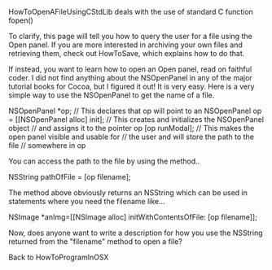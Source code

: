 HowToOpenAFileUsingCStdLib deals with the use of standard C function fopen()

To clarify, this page will tell you how to query the user for a file using the Open panel.  If you are more interested in archiving your own files and retrieving them, check out HowToSave, which explains how to do that.

If instead, you want to learn how to open an Open panel, read on faithful coder.  I did not find anything about the NSOpenPanel in any of the major tutorial books for Cocoa, but I figured it out!  It is very easy.  Here is a very simple way to use the NSOpenPanel to get the name of a file.

    
NSOpenPanel *op;                         // This declares that op will point to an NSOpenPanel
op = [[NSOpenPanel alloc] init];         // This creates and initializes the NSOpenPanel object
                                         // and assigns it to the pointer op
[op runModal];                           // This makes the open panel visible and usable for
                                         // the user and will store the path to the file
                                         // somewhere in op


You can access the path to the file by using the method..
    
NSString pathOfFile = [op filename];


The method above obviously returns an NSString which can be used in statements where you need the filename like...
    
NSImage *anImg=[[NSImage alloc] initWithContentsOfFile: [op filename]]; 


Now, does anyone want to write a description for how you use the NSString returned from the "filename" method to open a file?

Back to HowToProgramInOSX
